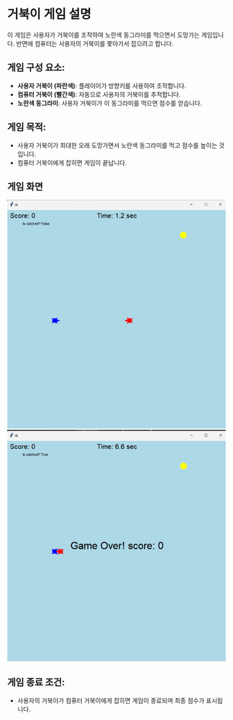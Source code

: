 
# 거북이 게임 설명

이 게임은 사용자가 거북이를 조작하여 노란색 동그라미를 먹으면서 도망가는 게임입니다. 반면에 컴퓨터는 사용자의 거북이를 쫓아가서 잡으려고 합니다. 

## 게임 구성 요소:
- **사용자 거북이 (파란색)**: 플레이어가 방향키를 사용하여 조작합니다.
- **컴퓨터 거북이 (빨간색)**: 자동으로 사용자의 거북이를 추적합니다.
- **노란색 동그라미**: 사용자 거북이가 이 동그라미를 먹으면 점수를 얻습니다.

## 게임 목적:
- 사용자 거북이가 최대한 오래 도망가면서 노란색 동그라미를 먹고 점수를 높이는 것입니다.
- 컴퓨터 거북이에게 잡히면 게임이 끝납니다.

## 게임 화면

![게임 시작 화면](start.png)
![게임 종료 화면](end.png)

## 게임 종료 조건:
- 사용자의 거북이가 컴퓨터 거북이에게 잡히면 게임이 종료되며 최종 점수가 표시됩니다.
